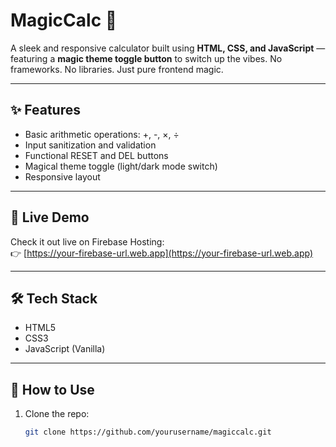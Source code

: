 # MagicCalc 🔮

A sleek and responsive calculator built using **HTML, CSS, and JavaScript** — featuring a **magic theme toggle button** to switch up the vibes. No frameworks. No libraries. Just pure frontend magic.

---

## ✨ Features

- Basic arithmetic operations: +, -, ×, ÷
- Input sanitization and validation
- Functional RESET and DEL buttons
- Magical theme toggle (light/dark mode switch)
- Responsive layout

---


## 🚀 Live Demo

Check it out live on Firebase Hosting:  
👉 [https://your-firebase-url.web.app](https://your-firebase-url.web.app)

---

## 🛠️ Tech Stack

- HTML5
- CSS3
- JavaScript (Vanilla)

---

## 📁 How to Use

1. Clone the repo:
   ```bash
   git clone https://github.com/yourusername/magiccalc.git

